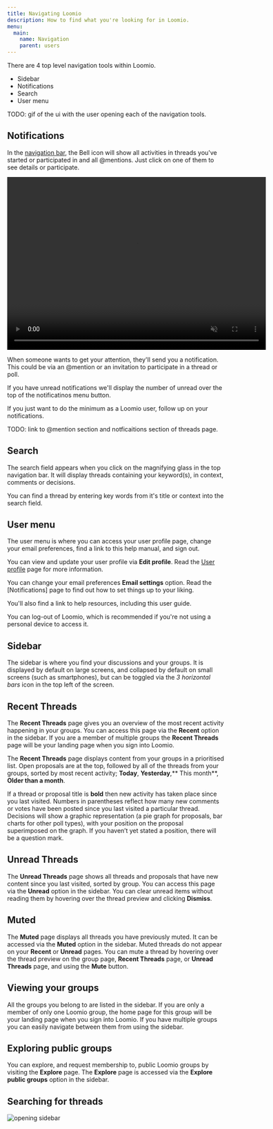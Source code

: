 ```yaml
---
title: Navigating Loomio
description: How to find what you're looking for in Loomio.
menu:
  main:
    name: Navigation
    parent: users
---
```


There are 4 top level navigation tools within Loomio.

- Sidebar
- Notifications
- Search
- User menu

TODO: gif of the ui with the user opening each of the navigation tools.

## Notifications

In the [navigation bar](navigating_loomio), the Bell icon will show all activities in threads you've started or participated in and all @mentions. Just click on one of them to see details or participate.

<video width="600" height="400" playsinline muted loop controls>
<source src="checking_notifications.mp4" type="video/mp4">
</video>

When someone wants to get your attention, they'll send you a notification. This could be via an @mention or an invitation to participate in a thread or poll.

If you have unread notifications we'll display the number of unread over the top of the notificatinos menu button.

If you just want to do the minimum as a Loomio user, follow up on your notifications.

TODO: link to @mention section and notficaitions section of threads page.

## Search
The search field appears when you click on the magnifying glass in the top navigation bar. It will display threads containing your keyword(s), in context, comments or decisions.

You can find a thread by entering key words from it's title or context into the search field.

## User menu
The user menu is where you can access your user profile page, change your email preferences, find a link to this help manual, and sign out.

You can view and update your user profile via **Edit profile**. Read the [User profile](user_profile) page for more information.

You can change your email preferences **Email settings** option. Read the [Notifications] page to find out how to set things up to your liking.

You'll also find a link to help resources, including this user guide.

You can log-out of Loomio, which is recommended if you're not using a personal device to access it.

## Sidebar
The sidebar is where you find your discussions and your groups. It is displayed by default on large screens, and collapsed by default on small screens (such as smartphones), but can be toggled via the _3 horizontal bars_ icon in the top left of the screen.

## Recent Threads

The **Recent Threads** page gives you an overview of the most recent activity happening in your groups. You can access this page via the **Recent** option in the sidebar. If you are a member of multiple groups the **Recent Threads** page will be your landing page when you sign into Loomio.

The **Recent Threads** page displays content from your groups in a prioritised list. Open proposals are at the top, followed by all of the threads from your groups, sorted by most recent activity; **Today**, **Yesterday**,** This month**, **Older than a month**.

If a thread or proposal title is **bold** then new activity has taken place since you last visited. Numbers in parentheses reflect how many new comments or votes have been posted since you last visited a particular thread. Decisions will show a graphic representation (a pie graph for proposals, bar charts for other poll types), with your position on the proposal superimposed on the graph. If you haven’t yet stated a position, there will be a question mark.

## Unread Threads

The **Unread Threads** page shows all threads and proposals that have new content since you last visited, sorted by group. You can access this page via the **Unread** option in the sidebar. You can clear unread items without reading them by hovering over the thread preview and clicking **Dismiss**.

## Muted

The **Muted** page displays all threads you have previously muted. It can be accessed via the **Muted** option in the sidebar. Muted threads do not appear on your **Recent** or **Unread** pages.  You can mute a thread by hovering over the thread preview on the group page, **Recent Threads** page, or **Unread Threads** page, and using the **Mute** button.

## Viewing your groups
All the groups you belong to are listed in the sidebar. If you are only a member of only one Loomio group, the home page for this group will be your landing page when you sign into Loomio. If you have multiple groups you can easily navigate between them from using the sidebar.

## Exploring public groups
You can explore, and request membership to, public Loomio groups by visiting the **Explore** page. The **Explore** page is accessed via the **Explore public groups** option in the sidebar.

## Searching for threads

![opening sidebar](assets/navbar-en.gif)

